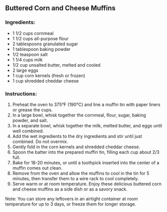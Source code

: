 ## Buttered Corn and Cheese Muffins

### Ingredients:
- 1 1/2 cups cornmeal
- 1 1/2 cups all-purpose flour
- 2 tablespoons granulated sugar
- 1 tablespoon baking powder
- 1/2 teaspoon salt
- 1 1/4 cups milk
- 1/2 cup unsalted butter, melted and cooled
- 2 large eggs
- 1 cup corn kernels (fresh or frozen)
- 1 cup shredded cheddar cheese

### Instructions:
1. Preheat the oven to 375°F (190°C) and line a muffin tin with paper liners or grease the cups.
2. In a large bowl, whisk together the cornmeal, flour, sugar, baking powder, and salt.
3. In a separate bowl, whisk together the milk, melted butter, and eggs until well combined.
4. Add the wet ingredients to the dry ingredients and stir until just combined. Do not overmix.
5. Gently fold in the corn kernels and shredded cheddar cheese.
6. Spoon the batter into the prepared muffin tin, filling each cup about 2/3 full.
7. Bake for 18-20 minutes, or until a toothpick inserted into the center of a muffin comes out clean.
8. Remove from the oven and allow the muffins to cool in the tin for 5 minutes, then transfer them to a wire rack to cool completely.
9. Serve warm or at room temperature. Enjoy these delicious buttered corn and cheese muffins as a side dish or as a savory snack.

Note: You can store any leftovers in an airtight container at room temperature for up to 3 days, or freeze them for longer storage.